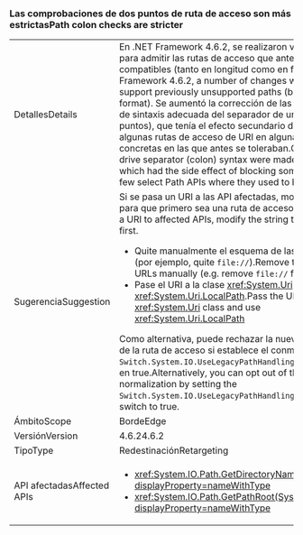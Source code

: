 ### <a name="path-colon-checks-are-stricter"></a><span data-ttu-id="2a6c4-101">Las comprobaciones de dos puntos de ruta de acceso son más estrictas</span><span class="sxs-lookup"><span data-stu-id="2a6c4-101">Path colon checks are stricter</span></span>

|   |   |
|---|---|
|<span data-ttu-id="2a6c4-102">Detalles</span><span class="sxs-lookup"><span data-stu-id="2a6c4-102">Details</span></span>|<span data-ttu-id="2a6c4-103">En .NET Framework 4.6.2, se realizaron varios cambios para admitir las rutas de acceso que anteriormente no eran compatibles (tanto en longitud como en formato).</span><span class="sxs-lookup"><span data-stu-id="2a6c4-103">In .NET Framework 4.6.2, a number of changes were made to support previously unsupported paths (both in length and format).</span></span> <span data-ttu-id="2a6c4-104">Se aumentó la corrección de las comprobaciones de sintaxis adecuada del separador de unidad (dos puntos), que tenía el efecto secundario de bloquear algunas rutas de acceso de URI en algunas API de ruta concretas en las que antes se toleraban.</span><span class="sxs-lookup"><span data-stu-id="2a6c4-104">Checks for proper drive separator (colon) syntax were made more correct, which had the side effect of blocking some URI paths in a few select Path APIs where they used to be tolerated.</span></span>|
|<span data-ttu-id="2a6c4-105">Sugerencia</span><span class="sxs-lookup"><span data-stu-id="2a6c4-105">Suggestion</span></span>|<span data-ttu-id="2a6c4-106">Si se pasa un URI a las API afectadas, modifique la cadena para que primero sea una ruta de acceso válida.</span><span class="sxs-lookup"><span data-stu-id="2a6c4-106">If passing a URI to affected APIs, modify the string to be a legal path first.</span></span><ul><li><span data-ttu-id="2a6c4-107">Quite manualmente el esquema de las direcciones URL (por ejemplo, quite <code>file://</code>).</span><span class="sxs-lookup"><span data-stu-id="2a6c4-107">Remove the scheme from URLs manually (e.g. remove <code>file://</code> from URLs)</span></span></li><li><span data-ttu-id="2a6c4-108">Pase el URI a la clase <xref:System.Uri> y use <xref:System.Uri.LocalPath>.</span><span class="sxs-lookup"><span data-stu-id="2a6c4-108">Pass the URI to the <xref:System.Uri> class and use <xref:System.Uri.LocalPath></span></span></li></ul><span data-ttu-id="2a6c4-109">Como alternativa, puede rechazar la nueva normalización de la ruta de acceso si establece el conmutador <code>Switch.System.IO.UseLegacyPathHandling</code> de AppContext en true.</span><span class="sxs-lookup"><span data-stu-id="2a6c4-109">Alternatively, you can opt out of the new path normalization by setting the <code>Switch.System.IO.UseLegacyPathHandling</code> AppContext switch to true.</span></span>|
|<span data-ttu-id="2a6c4-110">Ámbito</span><span class="sxs-lookup"><span data-stu-id="2a6c4-110">Scope</span></span>|<span data-ttu-id="2a6c4-111">Borde</span><span class="sxs-lookup"><span data-stu-id="2a6c4-111">Edge</span></span>|
|<span data-ttu-id="2a6c4-112">Versión</span><span class="sxs-lookup"><span data-stu-id="2a6c4-112">Version</span></span>|<span data-ttu-id="2a6c4-113">4.6.2</span><span class="sxs-lookup"><span data-stu-id="2a6c4-113">4.6.2</span></span>|
|<span data-ttu-id="2a6c4-114">Tipo</span><span class="sxs-lookup"><span data-stu-id="2a6c4-114">Type</span></span>|<span data-ttu-id="2a6c4-115">Redestinación</span><span class="sxs-lookup"><span data-stu-id="2a6c4-115">Retargeting</span></span>|
|<span data-ttu-id="2a6c4-116">API afectadas</span><span class="sxs-lookup"><span data-stu-id="2a6c4-116">Affected APIs</span></span>|<ul><li><xref:System.IO.Path.GetDirectoryName(System.String)?displayProperty=nameWithType></li><li><xref:System.IO.Path.GetPathRoot(System.String)?displayProperty=nameWithType></li></ul>|

